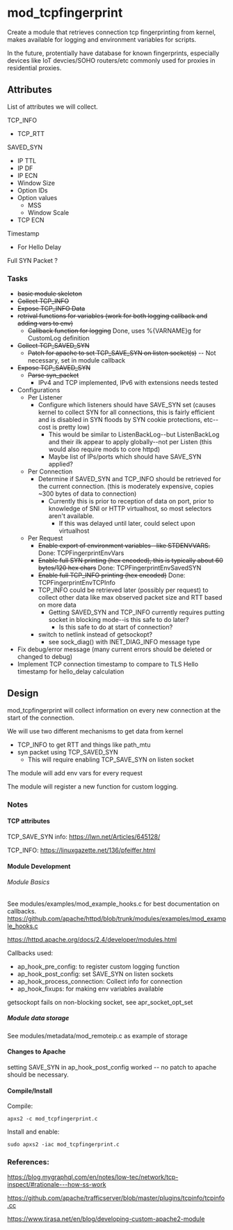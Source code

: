 # mod_tcpfingerprint
Create a module that retrieves connection tcp fingerprinting from kernel, makes available for logging and environment variables for scripts.

In the future, protentially have database for known fingerprints, especially devices like IoT devcies/SOHO routers/etc commonly used for proxies in residential proxies.

## Attributes

List of attributes we will collect.

TCP_INFO
 - TCP_RTT

SAVED_SYN
 - IP TTL
 - IP DF
 - IP ECN
 - Window Size
 - Option IDs
 - Option values
   - MSS
   - Window Scale
 - TCP ECN 

Timestamp
 - For Hello Delay

Full SYN Packet ?

### Tasks

 - ~~basic module skeleton~~
 - ~~Collect TCP_INFO~~
 - ~~Expose TCP_INFO Data~~
 - ~~retrival functions for variables (work for both logging callback and adding vars to env)~~
   - ~~Callback function for logging~~ Done, uses %{VARNAME}g for CustomLog definition
 - ~~Collect TCP_SAVED_SYN~~
   - ~~Patch for apache to set TCP_SAVE_SYN on listen socket(s)~~ -- Not necessary, set in module callback
 - ~~Expose TCP_SAVED_SYN~~
   - ~~Parse syn_packet~~
     - IPv4 and TCP implemented, IPv6 with extensions needs tested
 - Configurations
   - Per Listener
     - Configure which listeners should have SAVE_SYN set (causes kernel to collect SYN for all connections, this is fairly efficient and is disabled in SYN floods by SYN cookie protections, etc--cost is pretty low)
       - This would be similar to ListenBackLog--but ListenBackLog and their ilk appear to apply globally--not per Listen (this would also require mods to core httpd)
       - Maybe list of IPs/ports which should have SAVE_SYN applied?
   - Per Connection
     - Determine if SAVED_SYN and TCP_INFO should be retrieved for the current connection. (this is moderately expensive, copies ~300 bytes of data to connection)
       - Currently this is prior to reception of data on port, prior to knowledge of SNI or HTTP virtualhost, so most selectors aren't available.
         - If this was delayed until later, could select upon virtualhost
   - Per Request
     - ~~Enable export of environment variables--like STDENVVARS.~~   Done: TCPFingerprintEnvVars
     - ~~Enable full SYN printing (hex encoded), this is typically about 60 bytes/120 hex chars~~ Done: TCPFingerprintEnvSavedSYN
     - ~~Enable full TCP_INFO printing (hex encoded)~~ Done: TCPFingerprintEnvTCPInfo
      - TCP_INFO could be retrieved later (possibly per request) to collect other data like max observed packet size and RTT based on more data
         - Getting SAVED_SYN and TCP_INFO currently requires putting socket in blocking mode--is this safe to do later?
           - Is this safe to do at start of connection?
      - switch to netlink instead of getsockopt?
        - see sock_diag() with INET_DIAG_INFO message type 
 - Fix debug/error message (many current errors should be deleted or changed to debug)
 - Implement TCP connection timestamp to compare to TLS Hello timestamp for hello_delay calculation

## Design

mod_tcpfingerprint will collect information on every new connection at the start of the connection.

We will use two different mechanisms to get data from kernel
 - TCP_INFO to get RTT and things like path_mtu
 - syn packet using TCP_SAVED_SYN
   - This will require enabling TCP_SAVE_SYN on listen socket

The module will add env vars for every request

The module will register a new function for custom logging.

### Notes

#### TCP attributes

TCP_SAVE_SYN info: https://lwn.net/Articles/645128/

TCP_INFO: https://linuxgazette.net/136/pfeiffer.html

#### Module Development

###### Module Basics ######
See modules/examples/mod_example_hooks.c for best documentation on callbacks. https://github.com/apache/httpd/blob/trunk/modules/examples/mod_example_hooks.c

https://httpd.apache.org/docs/2.4/developer/modules.html

Callbacks used:
 - ap_hook_pre_config: to register custom logging function
 - ap_hook_post_config: set SAVE_SYN on listen sockets
 - ap_hook_process_connection: Collect info for connection
 - ap_hook_fixups: for making env variables available
 

getsockopt fails on non-blocking socket, see apr_socket_opt_set

##### Module data storage #####

See modules/metadata/mod_remoteip.c as example of storage

#### Changes to Apache

setting SAVE_SYN in ap_hook_post_config worked -- no patch to apache should be necessary.

#### Compile/Install

Compile:
```
apxs2 -c mod_tcpfingerprint.c
```

Install and enable:
```
sudo apxs2 -iac mod_tcpfingerprint.c
```

### References:

https://blog.mygraphql.com/en/notes/low-tec/network/tcp-inspect/#rationale---how-ss-work

https://github.com/apache/trafficserver/blob/master/plugins/tcpinfo/tcpinfo.cc

https://www.tirasa.net/en/blog/developing-custom-apache2-module

